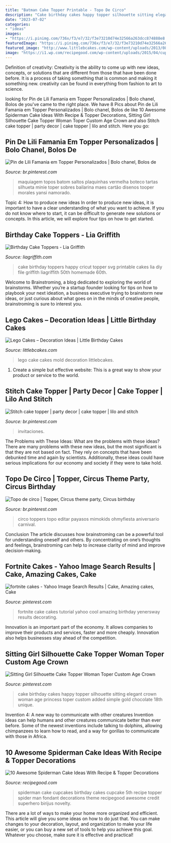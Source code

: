 ```yaml
---
title: "Batman Cake Topper Printable - Topo De Circo"
description: "Cake birthday cakes happy topper silhouette sitting elegant crown woman age princess toper custom added simple gold chocolate 18th unique"
date: "2023-07-02"
categories:
- "ideas"
images:
- "https://i.pinimg.com/736x/f3/e7/32/f3e73210d74e32566a263dcc874888e8.jpg"
featuredImage: "https://i.pinimg.com/736x/f3/e7/32/f3e73210d74e32566a263dcc874888e8.jpg"
featured_image: "http://www.littlebcakes.com/wp-content/uploads/2013/08/Lego-Cake-Mold.jpg"
image: "https://i1.wp.com/recipegood.com/wp-content/uploads/2015/04/cupcake-spiderman-cake.jpg?resize=236%2C355"
---
```



Definition of creativity:
Creativity is the ability to come up with new ideas, concepts, or solutions that are different from those that have been done before. It is a process of taking something that is common and making it something new. creativity can be found in everything from fashion to art to science.

	

		
looking for Pin de Lili Famania em Topper Personalizados | Bolo chanel, Bolos de you've came to the right place. We have 8 Pics about Pin de Lili Famania em Topper Personalizados | Bolo chanel, Bolos de like 10 Awesome Spiderman Cake Ideas With Recipe &amp; Topper Decorations, Sitting Girl Silhouette Cake Topper Woman Toper Custom Age Crown and also Stitch cake topper | party decor | cake topper | lilo and stitch. Here you go:
		
    
## Pin De Lili Famania Em Topper Personalizados | Bolo Chanel, Bolos De

<img loading=lazy src="https://i.pinimg.com/736x/90/01/d2/9001d23693c62bbe58c5b8f07eb7414b.jpg" onerror="this.onerror=null;this.src='https://tse1.mm.bing.net/th?id=OIP.m5FQSwpX_qEZH5_gQeuL9AHaKe&amp;pid=15.1';" alt="Pin de Lili Famania em Topper Personalizados | Bolo chanel, Bolos de">

_Source: br.pinterest.com_

>maquiagem topos batom saltos plaquinhas vermelha boteco tartas silhueta minie toper sobres bailarina maes cartão disenos tooper morales yansi namorado. 

	

Topic 4: How to produce new ideas
In order to produce new ideas, it is important to have a clear understanding of what you want to achieve. If you do not know where to start, it can be difficult to generate new solutions or concepts. In this article, we will explore four tips on how to get started.

    
## Birthday Cake Toppers - Lia Griffith

<img loading=lazy src="https://s3-us-west-2.amazonaws.com/lia-griffith-media/wp-content/uploads/2016/03/PaperHappyBirthdayCakeTopper.jpg" onerror="this.onerror=null;this.src='https://tse1.mm.bing.net/th?id=OIP.k-lc7sXRlFFFbZIruv2N4gHaJd&amp;pid=15.1';" alt="Birthday Cake Toppers - Lia Griffith">

_Source: liagriffith.com_

>cake birthday toppers happy cricut topper svg printable cakes lia diy file griffith liagriffith 50th homemade 60th. 

	

Welcome to Brainstroming, a blog dedicated to exploring the world of brainstorms. Whether you’re a startup founder looking for tips on how to playbook your next ideation, a business executive trying to brainstorm new ideas, or just curious about what goes on in the minds of creative people, brainstroming is sure to interest you.

    
## Lego Cakes – Decoration Ideas | Little Birthday Cakes

<img loading=lazy src="http://www.littlebcakes.com/wp-content/uploads/2013/08/Lego-Cake-Mold.jpg" onerror="this.onerror=null;this.src='https://tse2.mm.bing.net/th?id=OIP.8Ksfz2ttmpj5-Deht4nD3gHaFj&amp;pid=15.1';" alt="Lego Cakes – Decoration Ideas | Little Birthday Cakes">

_Source: littlebcakes.com_

>lego cake cakes mold decoration littlebcakes. 

	

1. Create a simple but effective website: This is a great way to show your product or service to the world.

    
## Stitch Cake Topper | Party Decor | Cake Topper | Lilo And Stitch

<img loading=lazy src="https://i.pinimg.com/736x/f3/e7/32/f3e73210d74e32566a263dcc874888e8.jpg" onerror="this.onerror=null;this.src='https://tse1.mm.bing.net/th?id=OIP.zA7-SikMwPbzslBFkwhwqQHaJ3&amp;pid=15.1';" alt="Stitch cake topper | party decor | cake topper | lilo and stitch">

_Source: br.pinterest.com_

>invitaciones. 

	

The Problems with These Ideas: What are the problems with these ideas?
There are many problems with these new ideas, but the most significant is that they are not based on fact. They rely on concepts that have been debunked time and again by scientists. Additionally, these ideas could have serious implications for our economy and society if they were to take hold.

    
## Topo De Circo | Topper, Circus Theme Party, Circus Birthday

<img loading=lazy src="https://i.pinimg.com/736x/b0/39/81/b03981067a5b8a4c63f793fbf2632e5e.jpg" onerror="this.onerror=null;this.src='https://tse1.mm.bing.net/th?id=OIP.BxvhpTIWLCrPzzSP176OVQHaKi&amp;pid=15.1';" alt="Topo de circo | Topper, Circus theme party, Circus birthday">

_Source: br.pinterest.com_

>circo toppers topo editar payasos mimokids ohmyfiesta aniversario carnival. 

	

Conclusion
The article discusses how brainstroming can be a powerful tool for understanding oneself and others. By concentrating on one’s thoughts and feelings, brainstroming can help to increase clarity of mind and improve decision-making.

    
## Fortnite Cakes - Yahoo Image Search Results | Cake, Amazing Cakes, Cake

<img loading=lazy src="https://i.pinimg.com/736x/b9/92/30/b99230f4f70fc31b38ab924cb93c7682.jpg" onerror="this.onerror=null;this.src='https://tse4.mm.bing.net/th?id=OIP.RB9boDyhZWKxCFs9OZsq2QHaNK&amp;pid=15.1';" alt="fortnite cakes - Yahoo Image Search Results | Cake, Amazing cakes, Cake">

_Source: pinterest.com_

>fortnite cake cakes tutorial yahoo cool amazing birthday yenersway results decorating. 

	

Innovation is an important part of the economy. It allows companies to improve their products and services, faster and more cheaply. Innovation also helps businesses stay ahead of the competition. 

    
## Sitting Girl Silhouette Cake Topper Woman Toper Custom Age Crown

<img loading=lazy src="https://i.pinimg.com/736x/7d/a1/e3/7da1e310a2221891bad389ddec95f2b3.jpg" onerror="this.onerror=null;this.src='https://tse2.mm.bing.net/th?id=OIP.CNvyqMKmZNnv6vfo5PafFwHaIx&amp;pid=15.1';" alt="Sitting Girl Silhouette Cake Topper Woman Toper Custom Age Crown">

_Source: pinterest.com_

>cake birthday cakes happy topper silhouette sitting elegant crown woman age princess toper custom added simple gold chocolate 18th unique. 

	

Invention 4: A new way to communicate with other creatures
Invention ideas can help humans and other creatures communicate better than ever before. Some of the newest inventions include talking to dolphins, allowing chimpanzees to learn how to read, and a way for gorillas to communicate with those in Africa.

    
## 10 Awesome Spiderman Cake Ideas With Recipe &amp; Topper Decorations

<img loading=lazy src="https://i1.wp.com/recipegood.com/wp-content/uploads/2015/04/cupcake-spiderman-cake.jpg?resize=236%2C355" onerror="this.onerror=null;this.src='https://tse3.mm.bing.net/th?id=OIP.R7VVYTiChyC-IxNBl184UQAAAA&amp;pid=15.1';" alt="10 Awesome Spiderman Cake Ideas With Recipe &amp; Topper Decorations">

_Source: recipegood.com_

>spiderman cake cupcakes birthday cakes cupcake 5th recipe topper spider man fondant decorations theme recipegood awesome credit superhero birijus novelty. 

	

There are a lot of ways to make your home more organized and efficient. This article will give you some ideas on how to do just that. You can make changes to your decoration, layout, and organization to make your life easier, or you can buy a new set of tools to help you achieve this goal. Whatever you choose, make sure it is effective and practical!

